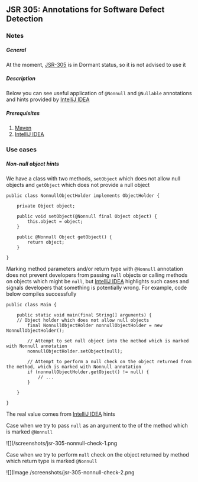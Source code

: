 ## JSR 305: Annotations for Software Defect Detection

### Notes

##### General
At the moment, [JSR-305](https://jcp.org/en/jsr/detail?id=305) is in Dormant status, so it is not advised to use it

##### Description
Below you can see useful application of `@Nonnull` and `@Nullable` annotations and hints provided by [IntelliJ IDEA](https://www.jetbrains.com/idea/)

##### Prerequisites
1. [Maven](https://maven.apache.org/)
2. [IntelliJ IDEA](https://www.jetbrains.com/idea/)

### Use cases

##### Non-null object hints
We have a class with two methods, `setObject` which does not allow null objects and `getObject` which does not provide a null object
```
public class NonnullObjectHolder implements ObjectHolder {

    private Object object;

    public void setObject(@Nonnull final Object object) {
        this.object = object;
    }

    public @Nonnull Object getObject() {
        return object;
    }

}
```
Marking method parameters and/or return type with `@Nonnull` annotation does not prevent developers from passing `null` objects or calling methods on objects which might be `null`, but [IntelliJ IDEA](https://www.jetbrains.com/idea/) highlights such cases and signals developers that something is potentially wrong. For example, code below compiles successfully
```
public class Main {

    public static void main(final String[] arguments) {
    // Object holder which does not allow null objects
        final NonnullObjectHolder nonnullObjectHolder = new NonnullObjectHolder();
    
        // Attempt to set null object into the method which is marked with Nonnull annotation
        nonnullObjectHolder.setObject(null);
    
        // Attempt to perform a null check on the object returned from the method, which is marked with Nonnull annotation
        if (nonnullObjectHolder.getObject() != null) {
            // ...
        }
        
    }

}

```
The real value comes from [IntelliJ IDEA](https://www.jetbrains.com/idea/) hints

Case when we try to pass `null` as an argument to the of the method which is marked `@Nonnull`

![](/screenshots/jsr-305-nonnull-check-1.png

Case when we try to perform `null` check on the object returned by method which return type is marked `@Nonnull`

![](Image /screenshots/jsr-305-nonnull-check-2.png
